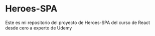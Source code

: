 # Heroes-SPA 

Este es mi repositorio del proyecto de Heroes-SPA del curso de React desde cero a experto de Udemy